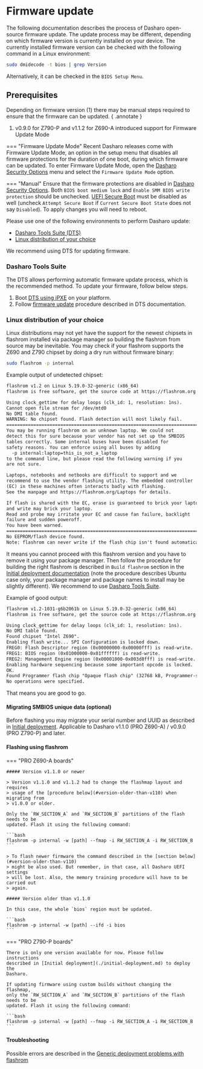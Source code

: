 # Firmware update

The following documentation describes the process of Dasharo open-source
firmware update. The update process may be different, depending on which
firmware version is currently installed on your device. The currently installed
firmware version can be checked with the following command in a Linux
environment:

```bash
sudo dmidecode -t bios | grep Version
```

Alternatively, it can be checked in the `BIOS Setup Menu`.

## Prerequisites

Depending on firmware version (1) there may be manual steps required to ensure that
the firmware can be updated.
{ .annotate }

1. v0.9.0 for Z790-P and v1.1.2 for Z690-A introduced support for Firmware
   Update Mode

=== "Firmware Update Mode"
    Recent Dasharo releases come with Firmware Update Mode, an option in the
    setup menu that disables all firmware protections for the duration of one
    boot, during which firmware can be updated. To enter Firmware Update Mode,
    open the [Dasharo Security Options](../../dasharo-menu-docs/dasharo-system-features.md)
    menu and select the `Firmware Update Mode` option.

=== "Manual"
    Ensure that the firmware protections are disabled in
    [Dasharo Security Options](../../dasharo-menu-docs/dasharo-system-features.md).
    Both `BIOS boot medium lock` and `Enable SMM BIOS write protection` should
    be unchecked. [UEFI Secure Boot](../../dasharo-menu-docs/device-manager.md#secure-boot-configuration)
    must be disabled as well (uncheck `Attempt Secure Boot` if
    `Current Secure Boot State` does not say `Disabled`). To apply changes you
    will need to reboot.

Please use one of the following environments to perform Dasharo update:

* [Dasharo Tools Suite (DTS)](#dasharo-tools-suite)
* [Linux distribution of your choice](#linux-distribution-of-your-choice)

We recommend using DTS for updating firmware.

### Dasharo Tools Suite

The DTS allows performing automatic firmware update process, which is the
recommended method. To update your firmware, follow below steps.

1. Boot [DTS using iPXE](../../dasharo-tools-suite/documentation.md#bootable-over-a-network)
   on your platform.
2. Follow [firmware update](../../dasharo-tools-suite/documentation.md#firmware-update)
   procedure described in DTS documentation.

### Linux distribution of your choice

Linux distributions may not yet have the support for the newest chipsets in
flashrom installed via package manager so building the flashrom from source
may be inevitable. You may check if your flashrom supports the Z690 and Z790
chipset by doing a dry run without firmware binary:

```bash
sudo flashrom -p internal
```

Example output of undetected chipset:

```txt
flashrom v1.2 on Linux 5.19.0-32-generic (x86_64)
flashrom is free software, get the source code at https://flashrom.org

Using clock_gettime for delay loops (clk_id: 1, resolution: 1ns).
Cannot open file stream for /dev/mtd0
No DMI table found.
WARNING: No chipset found. Flash detection will most likely fail.
========================================================================
You may be running flashrom on an unknown laptop. We could not
detect this for sure because your vendor has not set up the SMBIOS
tables correctly. Some internal buses have been disabled for
safety reasons. You can enforce using all buses by adding
  -p internal:laptop=this_is_not_a_laptop
to the command line, but please read the following warning if you
are not sure.

Laptops, notebooks and netbooks are difficult to support and we
recommend to use the vendor flashing utility. The embedded controller
(EC) in these machines often interacts badly with flashing.
See the manpage and https://flashrom.org/Laptops for details.

If flash is shared with the EC, erase is guaranteed to brick your laptop
and write may brick your laptop.
Read and probe may irritate your EC and cause fan failure, backlight
failure and sudden poweroff.
You have been warned.
========================================================================
No EEPROM/flash device found.
Note: flashrom can never write if the flash chip isn't found automatically.
```

It means you cannot proceed with this flashrom version and you have to remove
it using your package manager. Then follow the procedure for building the right
flashrom is described in `Build flashrom` section in the
[Initial deployment documentation](./initial-deployment.md#initial-deployment-manually)
(note the procedure describes Ubuntu case only, your package manager and
package names to install may be slightly different). We recommend to use
[Dasharo Tools Suite](#dasharo-tools-suite).

Example of good output:

```txt
flashrom v1.2-1031-g6b2061b on Linux 5.19.0-32-generic (x86_64)
flashrom is free software, get the source code at https://flashrom.org

Using clock_gettime for delay loops (clk_id: 1, resolution: 1ns).
No DMI table found.
Found chipset "Intel Z690".
Enabling flash write... SPI Configuration is locked down.
FREG0: Flash Descriptor region (0x00000000-0x00000fff) is read-write.
FREG1: BIOS region (0x01000000-0x01ffffff) is read-write.
FREG2: Management Engine region (0x00001000-0x003d8fff) is read-write.
Enabling hardware sequencing because some important opcode is locked.
OK.
Found Programmer flash chip "Opaque flash chip" (32768 kB, Programmer-specific) on internal.
No operations were specified.
```

That means you are good to go.

#### Migrating SMBIOS unique data (optional)

Before flashing you may migrate your serial number and UUID as
described in [Initial deployment](./initial-deployment.md#migrating-smbios-unique-data).
Applicable to Dasharo v1.1.0 (PRO Z690-A) / v0.9.0 (PRO Z790-P) and later.

#### Flashing using flashrom

=== "PRO Z690-A boards"

    ##### Version v1.1.0 or newer

    > Version v1.1.0 and v1.1.2 had to change the flashmap layout and requires
    > usage of the [procedure below](#version-older-than-v110) when migrating from
    > v1.0.0 or older.

    Only the `RW_SECTION_A` and `RW_SECTION_B` partitions of the flash needs to be
    updated. Flash it using the following command:

    ```bash
    flashrom -p internal -w [path] --fmap -i RW_SECTION_A -i RW_SECTION_B
    ```

    > To flash newer firmware the command described in the [section below](#version-older-than-v110)
    > might be also used. But remember, in that case, all Dasharo UEFI settings
    > will be lost. Also, the memory training procedure will have to be carried out
    > again.

    ##### Version older than v1.1.0

    In this case, the whole `bios` region must be updated.

    ```bash
    flashrom -p internal -w [path] --ifd -i bios
    ```

=== "PRO Z790-P boards"

    There is only one version available for now. Please follow instructions
    described in [Initial deployment](./initial-deployment.md) to deploy the
    Dasharo.

    If updating firmware using custom builds without changing the flashmap,
    only the `RW_SECTION_A` and `RW_SECTION_B` partitions of the flash needs to be
    updated. Flash it using the following command:

    ```bash
    flashrom -p internal -w [path] --fmap -i RW_SECTION_A -i RW_SECTION_B
    ```

#### Troubleshooting

Possible errors are described in the
[Generic deployment problems with flashrom](../../osf-trivia-list/deployment.md#flashrom)
